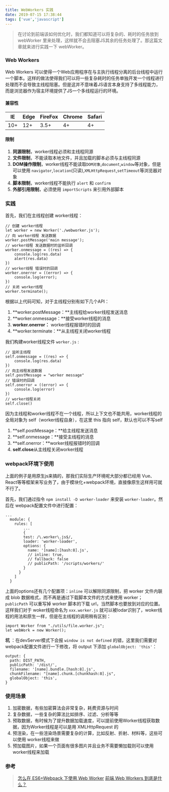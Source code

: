 ```yaml
---
title: WebWorkers 实践
date: 2019-07-15 17:38:44
tags: ['vue','javascript']
---
```

>在讨论到前端该如何优化时，我们都知道可以将复杂的、耗时的任务放到 webWorker 里来处理，这样就不会去阻塞JS其余的任务处理了。那这篇文章就来进行实践一下 webWorker。

### Web Workers
Web Workers 可以使得一个Web应用程序在与主执行线程分离的后台线程中运行一个脚本。这样的做法使得我们可以将一些复杂耗时的任务单独开发一个线程进行处理而不会导致主线程阻塞。但是这并不意味着JS语言本身支持了多线程能力，而是浏览器作为宿主环境提供了JS一个多线程运行的环境。

#### 兼容性

|IE|Edge|FireFox|Chrome|Safari|
|--|--|--|--|--|
|10+|12+|3.5+|4+|4+|

#### 限制

1. **同源限制**，worker线程必须和主线程同源
2. **文件限制**，不能读取本地文件，并且加载的脚本必须与主线程同源
3. **DOM操作限制**，worker线程不能读取`DOM对象`,`document`,`window`等对象，但是可以使用 `navigator`,`location`(只读),`XMLHttpRequest`,`setTimeout`等浏览器对象
4. **脚本限制**，worker线程不能执行 `alert` 和 `confirm`
5. **外部引用限制**，必须使用 `importScripts` 来引用外部脚本


### 实践
首先，我们在主线程创建 worker线程：

```
// 创建 worker线程
let worker = new Worker('./webworker.js');
// 向 worker线程 发送数据
worker.postMessage('main message');
// worker线程 发送数据时的监听回调
worker.onmessage = ((res) => {
    console.log(res.data)
    alert(res.data)
})
// worker线程 错误时的回调
worker.onerror = ((error) => {
    console.log(error);
})
// 关闭 worker线程
worker.terminate();
```
根据以上代码可知，对于主线程分别有如下几个API：

1. **worker.postMessage：**主线程给worker线程发送消息
2. **worker.onmessage：**接受worker线程的消息
3. **worker.onerror：** worker线程报错时的回调
4. **worker.terminate：**从主线程关闭worker线程


我们构建worker线程文件 `worker.js` :
```
// 监听主线程
self.onmessage = ((res) => {
    console.log(res.data)
})
// 向主线程发送数据
self.postMessage = "worker message"
// 错误时的回调
self.onerror = ((error) => {
    console.log(error)
})
// worker线程关闭
self.close()
```
因为主线程和worker线程不在一个线程，所以上下文也不能共用，worker线程的全局对象为 self（worker线程自身），在这里 this 指向 self，默认也可以不写self

1. **self.postMessage：**给主线程发送消息
2. **self.onmessage：**接受主线程的消息
3. **self.onerror：**worker线程报错时的回调
4. **self.close**从主线程关闭worker线程

### webpack环境下使用
上面的例子是用原生js来搞的，那我们实际生产环境呢大部分都已经用 Vue、React等等框架来写业务了，由于模块化+webpack环境，直接像原生这样用可就不行了。

首先，我们通过指令 `npm install -D worker-loader` 来安装 `worker-loader`。然后在 webpack配置文件中进行配置：

```
...
  module: {
    rules: [
        ...
        {
        test: /\.worker\.js$/,
        loader: 'worker-loader',
        options: {
          name: '[name]:[hash:8].js',
          // inline: true,
          // fallback: false
          // publicPath: '/scripts/workers/'
        }
      }
    ]
  }
```
上面的options还有几个配置项：`inline` 可以解除同源限制，把 worker 文件内联成 blob 数据格式，而不再是通过下载脚本文件的方式来使用 worker；`publicPath` 可以重写掉 worker 脚本的下载 url，当然脚本也要放到对应的位置。
这样我们对于 woker线程命名为 `xxx.worker.js` 就可以被lodar识别了，woker线程的用法和原生一样，但是在主线程的调用稍有区别：

```
import Worker from "./utils/file.worker.js";
let webWork = new Worker();
```

**坑** ：在devServer模式下会报 `window is not defined` 的错，这里我们需要对 webpack配置文件进行一下修改，将 output 下添加 `globalObject: 'this'`：

```
output: {
  path: DIST_PATH,
  publicPath: '/dist/',
  filename: '[name].bundle.[hash:8].js',
  chunkFilename: "[name].chunk.[chunkhash:8].js",
  globalObject: 'this',
}
```



### 使用场景
1. 加密数据，有些加密算法会非常复杂，耗费资源与时间
2. 复杂数据，一些复杂的算法比如排序、过滤、分析等等
3. 预取数据，有时候为了提升数据加载速度，可以提前使用Worker线程获取数据，因为Worker线程是可以是用 XMLHttpRequest 的
4. 预渲染，在一些渲染场景需要复杂的计算，比如反射、折射、材料等，这些可以使用 worker线程来做
5. 预加载图片，如果一个页面有很多图片并且业务不需要懒加载则可以使用worker线程来加载



### 参考
>[怎么在 ES6+Webpack 下使用 Web Worker](https://juejin.im/post/5acf348151882579ef4f5a77)
[前端 Web Workers 到底是什么？](https://mp.weixin.qq.com/s/i1xBLUtVRPhWnl_1EuJVkA)
